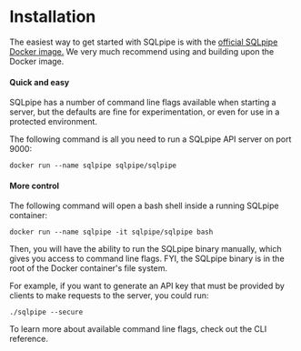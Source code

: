 # Installation

The easiest way to get started with SQLpipe is with the [official SQLpipe Docker image.](https://hub.docker.com/repository/docker/sqlpipe/sqlpipe) We very much recommend using and building upon the Docker image.

#### Quick and easy

SQLpipe has a number of command line flags available when starting a server, but the defaults are fine for experimentation, or even for use in a protected environment.&#x20;

The following command is all you need to run a SQLpipe API server on port 9000:

`docker run --name sqlpipe sqlpipe/sqlpipe`

#### More control

The following command will open a bash shell inside a running SQLpipe container:

`docker run --name sqlpipe -it sqlpipe/sqlpipe bash`

Then, you will have the ability to run the SQLpipe binary manually, which gives you access to command line flags. FYI, the SQLpipe binary is in the root of the Docker container's file system.&#x20;

For example, if you want to generate an API key that must be provided by clients to make requests to the server, you could run:

`./sqlpipe --secure`

To learn more about available command line flags, check out the CLI reference.

